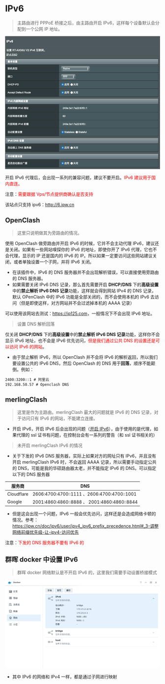 # IPv6

>主路由进行 PPPoE 桥接之后，由主路由开启 IPv6，这样每个设备默认会分配到一个公网 IP 地址。

![PPPoE 模式下 IPv6 的设置](./Ipv6/IPv6.png)

开启 IPv6 代理后，会出现一系列的兼容问题，建议不要开启。<sapn style="color:red">IPv6 建议用于国内直连。</sapn>

注意：<span style="color:red">需要跟据 Vps/节点提供商确认是否支持</span>

该站点只支持 ipv6：<http://6.ipw.cn>

## OpenClash

> 这里只说明做其为旁路由的情况。

使用 OpenClash 做旁路由并开启 IPv6 的时候，它并不会主动代理 IPv6，建议还是关闭。如果有一些网站嗅探你的 IPv6 的地址，即使你开了 IPv6 代理，它也不会代理，显示的 IP 还是国内的 IPv6 的 IP。所以如果一定要访问这些网站建议关闭，或者单独设置一个子网，并将 IPv6 关闭。

* 在该插件中，IPv6 的 DNS 服务器并不会出现解析错误，可以直接使用旁路由的 DNS 服务器。
* 如果需要关闭 IPv6 DNS 记录，那么首先需要开启 **DHCP/DNS** 下的**高级设置**中的**禁止解析 IPv6 DNS 记录**功能，这样就会得到网站 IPv4 的 DNS 记录，默认 OPenClash 中的 IPv6 功能是全部关闭的，而不会使用本机的 IPv6 去访问（但是即使这样，对方网站并不会过滤掉本机的 AAAA 记录）

可以使用该网站去测试：<https://ip125.com>，一般情况下不会出现 IPv6 地址。

> 设置 DNS 解析回落

仅关闭 **DHCP/DNS** 下的**高级设置**中的**禁止解析 IPv6 DNS 记录**功能，这样你不会显示 IPv6 地址，也不会是 IPv6 优先访问，<span style="color:red">但是我们通过公共 DNS 的设置还是可以访问 IPv6 的网站</span>。

* 由于禁止解析 IPv6，所以 OpenClash 并不会将 IPv6 的解析返回，所以我们要设置公共的 IPv6 DNS，然后 OpenClash 的 DNS 用于**回落**，顺序不能颠倒。例如：

```plain
2400:3200::1 # 阿里云
192.168.50.57 # Openclash DNS
```

## merlingClash

> 这里是作为主路由。merlingClash 最大的问题就是 IPv6 的 DNS 记录，对于访问只有 IPv6 的网站，不能建立连接。

* 开启 IPv6，开启 IPv6 后会出现的问题（[开启 IPv6](https://mcreadme.gitbook.io/mc/Advanced/udp)），由于使用的是代理，如果代理的 ssl 证书有问题，在控制台会有一系列的警告（和 ssl 证书相关的）

> 未开启 merlingClash IPv6 的情况

* 关于下发的 IPv6 DNS 服务器，<span color="red">实际上如果对方的网址只有 IPv6，并且没有开启 merlingClash IPv6 时，不会返回 AAAA 记录，</span>所以需要手动指定公共的 DNS，可能是我的华硕路由器太老，并不能指定 IPv6 的 DNS。可以指定以下的 DNS 服务器

| 服务商     | DNS                                          |
| ---------- | -------------------------------------------- |
| Cloudflare | 2606:4700:4700::1111 、2606:4700:4700::1001  |
| Google     | 2001:4860:4860::8888 、 2001:4860:4860::8844 |

* 但是这会出现一个问题，IPv6 一般会优先访问，这样还是会造成网络卡顿的情况。参考：<https://ipw.cn/doc/ipv6/user/ipv4_ipv6_prefix_precedence.html#_3-调整网络前缀优先级-让-ipv4-访问优先>

注意：<sapn style="color:red">下发的 DNS 服务器不要有 IPv6 的</sapn>

## 群晖 docker 中设置 IPv6

> 群晖 docker 网络默认是不开启 IPv6 的，这里我们需要手动设置桥接模式

![ ](./Ipv6/docker_IPv6.png)

* 其中 IPv6 的网络和 IPv4 一样，都是通过子网进行映射
